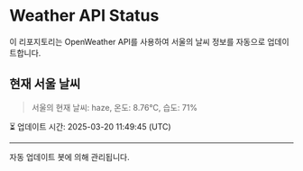 
# Weather API Status

이 리포지토리는 OpenWeather API를 사용하여 서울의 날씨 정보를 자동으로 업데이트합니다.

## 현재 서울 날씨
> 서울의 현재 날씨: haze, 온도: 8.76°C, 습도: 71%

⏳ 업데이트 시간: 2025-03-20 11:49:45 (UTC)

---
자동 업데이트 봇에 의해 관리됩니다.
